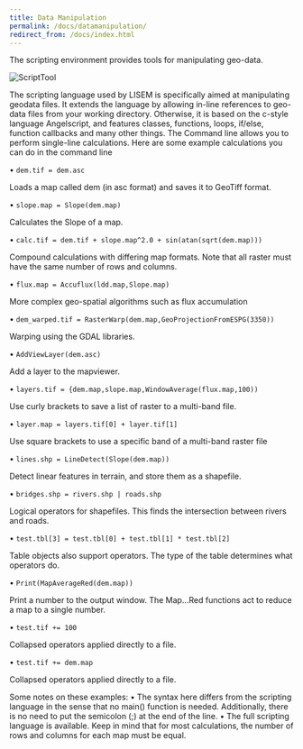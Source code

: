 ```yaml
---
title: Data Manipulation
permalink: /docs/datamanipulation/
redirect_from: /docs/index.html
---
```


The scripting environment provides tools for manipulating geo-data.

![ScriptTool](/LISEM/assets/img/explain_scripttool.png)
 
The scripting language used by LISEM is specifically aimed at manipulating geodata files. It extends the language by allowing in-line references to geo-data files from your working directory. Otherwise, it is based on the c-style language Angelscript, and features classes, functions, loops, if/else, function callbacks and many other things.
The Command line allows you to perform single-line calculations. 
Here are some example calculations you can do in the command line

•	```dem.tif = dem.asc```

Loads a map called dem (in asc format) and saves it to GeoTiff format.

•	```slope.map = Slope(dem.map)```

Calculates the Slope of a map.

•	```calc.tif = dem.tif + slope.map^2.0 + sin(atan(sqrt(dem.map)))```

Compound calculations with differing map formats. Note that all raster must have the same number of rows and columns.

•	```flux.map = Accuflux(ldd.map,Slope.map)```

More complex geo-spatial algorithms such as flux accumulation

•	```dem_warped.tif = RasterWarp(dem.map,GeoProjectionFromESPG(3350))```

Warping using the GDAL libraries.

•	```AddViewLayer(dem.asc)```

Add a layer to the mapviewer.

•	```layers.tif = {dem.map,slope.map,WindowAverage(flux.map,100))```

Use curly brackets to save a list of raster to a multi-band file.

•	```layer.map = layers.tif[0] + layer.tif[1]```

Use square brackets to use a specific band of a multi-band raster file

•	```lines.shp = LineDetect(Slope(dem.map))```

Detect linear features in terrain, and store them as a shapefile.

•	```bridges.shp = rivers.shp | roads.shp```

Logical operators for shapefiles. This finds the intersection between rivers and roads.

•	```test.tbl[3] = test.tbl[0] + test.tbl[1] * test.tbl[2]```

Table objects also support operators. The type of the table determines what operators do.

•	```Print(MapAverageRed(dem.map))```

Print a number to the output window. The Map...Red functions act to reduce a map to a single number.

•	```test.tif += 100```

Collapsed operators applied directly to a file.

•	```test.tif += dem.map```

Collapsed operators applied directly to a file.


Some notes on these examples:
•	The syntax here differs from the scripting language in the sense that no main() function is needed. Additionally, there is no need to put the semicolon (;) at the end of the line. 
•	The full scripting language is available. Keep in mind that for most calculations, the number of rows and columns for each map must be equal.
